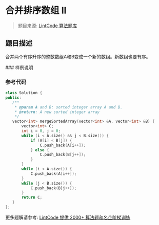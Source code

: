 # 合并排序数组 II
 > 题目来源: [LintCode 算法题库](https://www.lintcode.com/problem/merge-sorted-array-ii/?utm_source=sc-github-wzz)
 ## 题目描述
 <p>合并两个有序升序的整数数组A和B变成一个新的数组。新数组也要有序。</p>
 ### 样例说明
 
 ### 参考代码
 ```cpp
class Solution {
public:
    /**
     * @param A and B: sorted integer array A and B.
     * @return: A new sorted integer array
     */
    vector<int> mergeSortedArray(vector<int> &A, vector<int> &B) {
        vector<int> C;
        int i = 0, j = 0;
        while (i < A.size() && j < B.size()) {
            if (A[i] < B[j]) {
                C.push_back(A[i++]);
            } else {
                C.push_back(B[j++]);
            }
        }
        while (i < A.size()) {
            C.push_back(A[i++]);
        }
        while (j < B.size()) {
            C.push_back(B[j++]);
        }
        return C;
    }
};

```
 更多题解请参考: [LintCode 提供 2000+ 算法题和名企阶梯训练](https://www.lintcode.com/problem/?utm_source=sc-github-wzz)